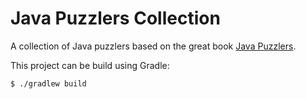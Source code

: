 Java Puzzlers Collection
========================

A collection of Java puzzlers based on the great book [Java Puzzlers](http://www.javapuzzlers.com).

This project can be build using Gradle:
```
$ ./gradlew build
```
